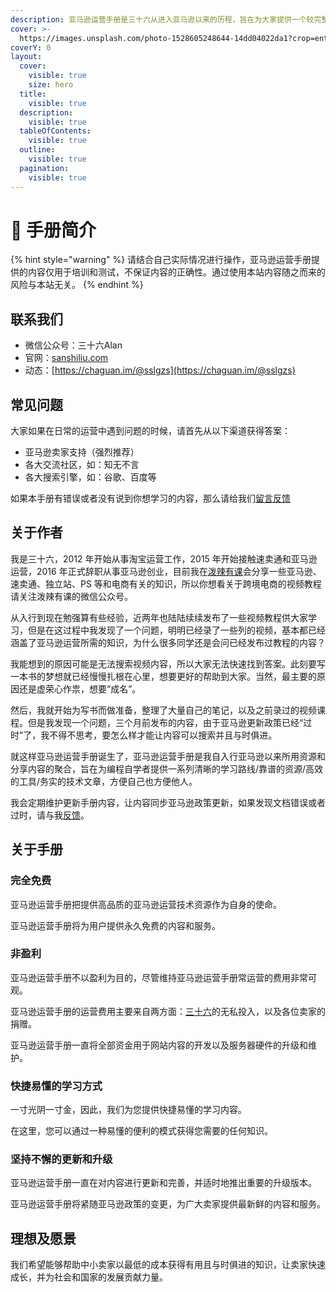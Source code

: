 ```yaml
---
description: 亚马逊运营手册是三十六从进入亚马逊以来的历程，旨在为大家提供一个较完整的亚马逊运营框架结构
cover: >-
  https://images.unsplash.com/photo-1528605248644-14dd04022da1?crop=entropy&cs=tinysrgb&fm=jpg&ixid=MnwxOTcwMjR8MHwxfHNlYXJjaHwxMHx8dGVhbSUyMG9mJTIwcGVvcGxlfGVufDB8fHx8MTY2MDMxNzQzNg&ixlib=rb-1.2.1&q=80
coverY: 0
layout:
  cover:
    visible: true
    size: hero
  title:
    visible: true
  description:
    visible: true
  tableOfContents:
    visible: true
  outline:
    visible: true
  pagination:
    visible: true
---
```


# 👋 手册简介

{% hint style="warning" %}
请结合自己实际情况进行操作，亚马逊运营手册提供的内容仅用于培训和测试，不保证内容的正确性。通过使用本站内容随之而来的风险与本站无关。
{% endhint %}

## 联系我们

* 微信公众号：三十六Alan
* 官网：[sanshiliu.com](https://sanshiliu.com/)
* 动态：[https://chaguan.im/@sslgzs](https://chaguan.im/@sslgzs)

## 常见问题

大家如果在日常的运营中遇到问题的时候，请首先从以下渠道获得答案：

* 亚马逊卖家支持（强烈推荐）
* 各大交流社区，如：知无不言
* 各大搜索引擎，如：谷歌、百度等

如果本手册有错误或者没有说到你想学习的内容，那么请给我们[留言反馈](https://github.com/UGGKA/Amazon-Operations-Manual/issues)

## 关于作者

我是三十六，2012 年开始从事淘宝运营工作，2015 年开始接触速卖通和亚马逊运营，2016 年正式辞职从事亚马逊创业，目前我在[泼辣有课](https://www.polayouke.com/)会分享一些亚马逊、速卖通、独立站、PS 等和电商有关的知识，所以你想看关于跨境电商的视频教程请关注泼辣有课的微信公众号。

从入行到现在勉强算有些经验，近两年也陆陆续续发布了一些视频教程供大家学习，但是在这过程中我发现了一个问题，明明已经录了一些列的视频，基本都已经涵盖了亚马逊运营所需的知识，为什么很多同学还是会问已经发布过教程的内容？

我能想到的原因可能是无法搜索视频内容，所以大家无法快速找到答案。此刻要写一本书的梦想就已经慢慢扎根在心里，想要更好的帮助到大家。当然，最主要的原因还是虚荣心作祟，想要“成名”。

然后，我就开始为写书而做准备，整理了大量自己的笔记，以及之前录过的视频课程。但是我发现一个问题，三个月前发布的内容，由于亚马逊更新政策已经“过时”了，我不得不思考，要怎么样才能让内容可以搜索并且与时俱进。

就这样亚马逊运营手册诞生了，亚马逊运营手册是我自入行亚马逊以来所用资源和分享内容的聚合，旨在为编程自学者提供一系列清晰的学习路线/靠谱的资源/高效的工具/务实的技术文章，方便自己也方便他人。

我会定期维护更新手册内容，让内容同步亚马逊政策更新，如果发现文档错误或者过时，请与我[反馈](https://github.com/UGGKA/Amazon-Operations-Manual/issues)。

## 关于手册

### 完全免费

亚马逊运营手册把提供高品质的亚马逊运营技术资源作为自身的使命。

亚马逊运营手册将为用户提供永久免费的内容和服务。

### 非盈利

亚马逊运营手册不以盈利为目的，尽管维持亚马逊运营手册常运营的费用非常可观。

亚马逊运营手册的运营费用主要来自两方面：[三十六](https://www.sanshiliu.com/)的无私投入，以及各位卖家的捐赠。

亚马逊运营手册一直将全部资金用于网站内容的开发以及服务器硬件的升级和维护。

### 快捷易懂的学习方式

一寸光阴一寸金，因此，我们为您提供快捷易懂的学习内容。

在这里，您可以通过一种易懂的便利的模式获得您需要的任何知识。

### 坚持不懈的更新和升级

亚马逊运营手册一直在对内容进行更新和完善，并适时地推出重要的升级版本。

亚马逊运营手册将紧随亚马逊政策的变更，为广大卖家提供最新鲜的内容和服务。

## 理想及愿景

我们希望能够帮助中小卖家以最低的成本获得有用且与时俱进的知识，让卖家快速成长，并为社会和国家的发展贡献力量。
